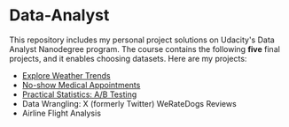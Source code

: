 # Data-Analyst
This repository includes my personal project solutions on Udacity's Data Analyst Nanodegree program. The course contains the following **five** final projects, and it enables choosing datasets. Here are my projects:

* [Explore Weather Trends](https://github.com/SaydobidXusanov/Data-Analyst/tree/main/Explore-Weather-Trends)
* [No-show Medical Appointments](https://github.com/SaydobidXusanov/Data-Analyst/tree/main/No-show%20Medical%20Appointments)
* [Practical Statistics: A/B Testing](https://github.com/SaydobidXusanov/Data-Analyst/tree/main/AB-Testing-Ecommerce)
* Data Wrangling: X (formerly Twitter) WeRateDogs Reviews
* Airline Flight Analysis
